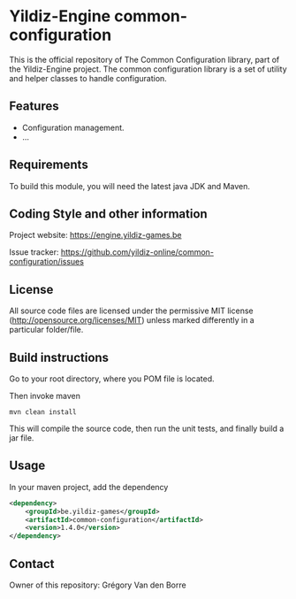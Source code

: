 # Yildiz-Engine common-configuration

This is the official repository of The Common Configuration library, part of the Yildiz-Engine project.
The common configuration library is a set of utility and helper classes to handle configuration.

## Features

* Configuration management.
* ...

## Requirements

To build this module, you will need the latest java JDK and Maven.

## Coding Style and other information

Project website:
https://engine.yildiz-games.be

Issue tracker:
https://github.com/yildiz-online/common-configuration/issues

## License

All source code files are licensed under the permissive MIT license
(http://opensource.org/licenses/MIT) unless marked differently in a particular folder/file.

## Build instructions

Go to your root directory, where you POM file is located.

Then invoke maven

	mvn clean install

This will compile the source code, then run the unit tests, and finally build a jar file.

## Usage

In your maven project, add the dependency

```xml
<dependency>
    <groupId>be.yildiz-games</groupId>
    <artifactId>common-configuration</artifactId>
    <version>1.4.0</version>
</dependency>
```

## Contact
Owner of this repository: Grégory Van den Borre
